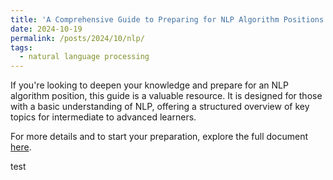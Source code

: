 ```yaml
---
title: 'A Comprehensive Guide to Preparing for NLP Algorithm Positions'
date: 2024-10-19
permalink: /posts/2024/10/nlp/
tags:
  - natural language processing
---
```


If you're looking to deepen your knowledge and prepare for an NLP algorithm position, this guide is a valuable resource. It is designed for those with a basic understanding of NLP, offering a structured overview of key topics for intermediate to advanced learners.

For more details and to start your preparation, explore the full document [here](https://yre3nwf118.feishu.cn/wiki/X5TuwzvsViSkk1kRC9HciwNYnyH?from=from_copylink).

test
